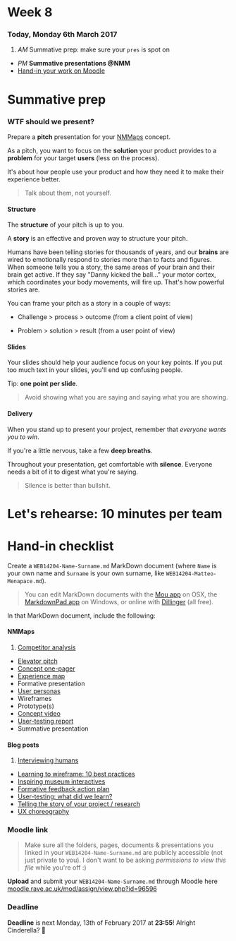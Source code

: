 # Week 8

### Today, Monday 6th March 2017

1. *AM* Summative prep: make sure your `pres` is spot on
* *PM* **Summative presentations @NMM**
* [Hand-in your work on Moodle](#hand-in-checklist)


# Summative prep

### WTF should we present?

Prepare a **pitch** presentation for your [NMMaps](../../projects/nmmaps) concept.

As a pitch, you want to focus on the **solution** your product provides to a **problem** for your target **users** (less on the process).

It's about how people use your product and how they need it to make their experience better.

> Talk about them, not yourself.

#### Structure

The **structure** of your pitch is up to you. 

A **story** is an effective and proven way to structure your pitch. 

Humans have been telling stories for thousands of years, and our **brains** are wired to emotionally respond to stories more than to facts and figures. When someone tells you a story, the same areas of your brain and their brain get active. If they say "Danny kicked the ball..." your motor cortex, which coordinates your body movements, will fire up. That's how powerful stories are.

You can frame your pitch as a story in a couple of ways:

* Challenge > process > outcome (from a client point of view)

* Problem > solution > result (from a user point of view)

#### Slides

Your slides should help your audience focus on your key points. If you put too much text in your slides, you'll end up confusing people.

Tip: **one point per slide**.

> Avoid showing what you are saying and saying what you are showing.	

#### Delivery

When you stand up to present your project, remember that *everyone wants you to win*.

If you're a little nervous, take a few **deep breaths**. 

Throughout your presentation, get comfortable with **silence**. Everyone needs a bit of it to digest what you're saying.

> Silence is better than bullshit.


# Let's rehearse: 10 minutes per team


# Hand-in checklist

Create a `WEB14204-Name-Surname.md` MarkDown document (where `Name` is your own name and `Surname` is your own surname, like `WEB14204-Matteo-Menapace.md`).

> You can edit MarkDown documents with the [Mou app](http://25.io/mou/) on OSX, the [MarkdownPad app](http://markdownpad.com/) on Windows, or online with [Dillinger](http://dillinger.io/) (all free).

In that MarkDown document, include the following:

#### NMMaps 

1. [Competitor analysis](../01#competitor-analysis)
* [Elevator pitch](../02#elevator-pitch) 
* [Concept one-pager](../02#concept-one-pager)
* [Experience map](../02#experience-map-on-post-its)
* Formative presentation
* [User personas](../04#user-personas)
* Wireframes
* Prototype(s)
* [Concept video](../06#concept-video)
* [User-testing report](../07#user-testing-report)
* Summative presentation

#### Blog posts

1. [Interviewing humans](../01#blog)
* [Learning to wireframe: 10 best practices](../02#blog)
* [Inspiring museum interactives](../03#blog)
* [Formative feedback action plan](../04#blog)
* [User-testing: what did we learn?](../05#blog)
* [Telling the story of your project / research](../06#blog)
* [UX choreography](../07#blog)

<!--
* [2016 will be the year of conversational commerce](../09#blog)
* [Design is a conversation](../11#blog)
* [Your favourite digital archive experience](../12#blog)
* [Are UI walkthroughs evil?](../13#blog)
* [DAX formative action plan](../15#blog)
* [Evaluate izi.TRAVEL](../16#blog)
* [Talk Web Design](../17#blog)
* [What did I learn?](https://github.com/RavensbourneWebMedia/Blogging/blob/master/what-did-I-learn.md)
-->

### Moodle link

> Make sure all the folders, pages, documents & presentations you linked in your `WEB14204-Name-Surname.md` are publicly accessible (not just private to you). I don't want to be asking *permissions to view this file* while you're off :)

**Upload** and submit your `WEB14204-Name-Surname.md` through Moodle here [moodle.rave.ac.uk/mod/assign/view.php?id=96596](https://moodle.rave.ac.uk/mod/assign/view.php?id=96596)

### Deadline

**Deadline** is next Monday, 13th of February 2017 at **23:55**! Alright Cinderella? :high_heel: